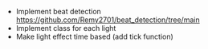 - Implement beat detection
  https://github.com/Remy2701/beat_detection/tree/main
- Implement class for each light
- Make light effect time based (add tick function)
